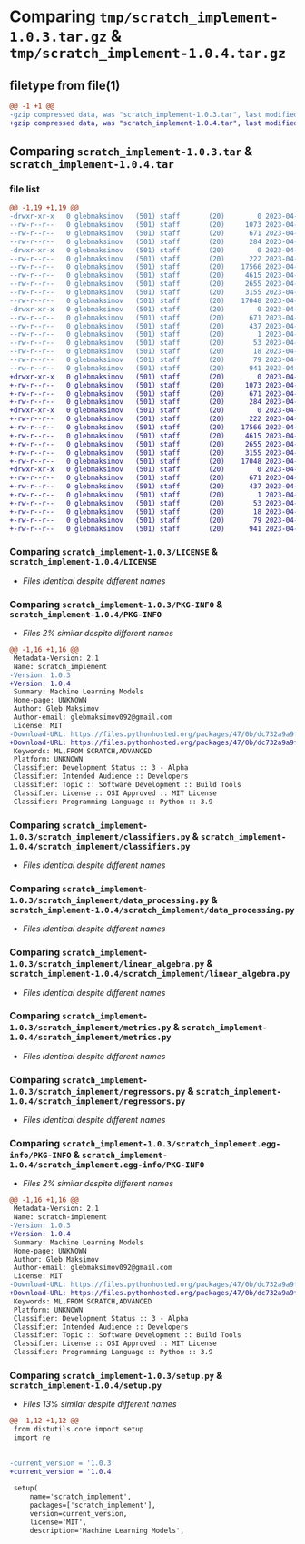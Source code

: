 # Comparing `tmp/scratch_implement-1.0.3.tar.gz` & `tmp/scratch_implement-1.0.4.tar.gz`

## filetype from file(1)

```diff
@@ -1 +1 @@
-gzip compressed data, was "scratch_implement-1.0.3.tar", last modified: Wed Apr 26 18:47:44 2023, max compression
+gzip compressed data, was "scratch_implement-1.0.4.tar", last modified: Wed Apr 26 18:48:17 2023, max compression
```

## Comparing `scratch_implement-1.0.3.tar` & `scratch_implement-1.0.4.tar`

### file list

```diff
@@ -1,19 +1,19 @@
-drwxr-xr-x   0 glebmaksimov   (501) staff       (20)        0 2023-04-26 18:47:44.579516 scratch_implement-1.0.3/
--rw-r--r--   0 glebmaksimov   (501) staff       (20)     1073 2023-04-21 13:24:22.000000 scratch_implement-1.0.3/LICENSE
--rw-r--r--   0 glebmaksimov   (501) staff       (20)      671 2023-04-26 18:47:44.579630 scratch_implement-1.0.3/PKG-INFO
--rw-r--r--   0 glebmaksimov   (501) staff       (20)      284 2023-04-26 18:30:20.000000 scratch_implement-1.0.3/README.md
-drwxr-xr-x   0 glebmaksimov   (501) staff       (20)        0 2023-04-26 18:47:44.577991 scratch_implement-1.0.3/scratch_implement/
--rw-r--r--   0 glebmaksimov   (501) staff       (20)      222 2023-04-26 18:29:01.000000 scratch_implement-1.0.3/scratch_implement/__init__.py
--rw-r--r--   0 glebmaksimov   (501) staff       (20)    17566 2023-04-26 17:07:06.000000 scratch_implement-1.0.3/scratch_implement/classifiers.py
--rw-r--r--   0 glebmaksimov   (501) staff       (20)     4615 2023-04-26 17:08:39.000000 scratch_implement-1.0.3/scratch_implement/data_processing.py
--rw-r--r--   0 glebmaksimov   (501) staff       (20)     2655 2023-04-26 16:54:21.000000 scratch_implement-1.0.3/scratch_implement/linear_algebra.py
--rw-r--r--   0 glebmaksimov   (501) staff       (20)     3155 2023-04-26 16:52:03.000000 scratch_implement-1.0.3/scratch_implement/metrics.py
--rw-r--r--   0 glebmaksimov   (501) staff       (20)    17048 2023-04-26 17:09:17.000000 scratch_implement-1.0.3/scratch_implement/regressors.py
-drwxr-xr-x   0 glebmaksimov   (501) staff       (20)        0 2023-04-26 18:47:44.579324 scratch_implement-1.0.3/scratch_implement.egg-info/
--rw-r--r--   0 glebmaksimov   (501) staff       (20)      671 2023-04-26 18:47:44.000000 scratch_implement-1.0.3/scratch_implement.egg-info/PKG-INFO
--rw-r--r--   0 glebmaksimov   (501) staff       (20)      437 2023-04-26 18:47:44.000000 scratch_implement-1.0.3/scratch_implement.egg-info/SOURCES.txt
--rw-r--r--   0 glebmaksimov   (501) staff       (20)        1 2023-04-26 18:47:44.000000 scratch_implement-1.0.3/scratch_implement.egg-info/dependency_links.txt
--rw-r--r--   0 glebmaksimov   (501) staff       (20)       53 2023-04-26 18:47:44.000000 scratch_implement-1.0.3/scratch_implement.egg-info/requires.txt
--rw-r--r--   0 glebmaksimov   (501) staff       (20)       18 2023-04-26 18:47:44.000000 scratch_implement-1.0.3/scratch_implement.egg-info/top_level.txt
--rw-r--r--   0 glebmaksimov   (501) staff       (20)       79 2023-04-26 18:47:44.579953 scratch_implement-1.0.3/setup.cfg
--rw-r--r--   0 glebmaksimov   (501) staff       (20)      941 2023-04-26 18:45:47.000000 scratch_implement-1.0.3/setup.py
+drwxr-xr-x   0 glebmaksimov   (501) staff       (20)        0 2023-04-26 18:48:17.514088 scratch_implement-1.0.4/
+-rw-r--r--   0 glebmaksimov   (501) staff       (20)     1073 2023-04-21 13:24:22.000000 scratch_implement-1.0.4/LICENSE
+-rw-r--r--   0 glebmaksimov   (501) staff       (20)      671 2023-04-26 18:48:17.514212 scratch_implement-1.0.4/PKG-INFO
+-rw-r--r--   0 glebmaksimov   (501) staff       (20)      284 2023-04-26 18:30:20.000000 scratch_implement-1.0.4/README.md
+drwxr-xr-x   0 glebmaksimov   (501) staff       (20)        0 2023-04-26 18:48:17.512765 scratch_implement-1.0.4/scratch_implement/
+-rw-r--r--   0 glebmaksimov   (501) staff       (20)      222 2023-04-26 18:29:01.000000 scratch_implement-1.0.4/scratch_implement/__init__.py
+-rw-r--r--   0 glebmaksimov   (501) staff       (20)    17566 2023-04-26 17:07:06.000000 scratch_implement-1.0.4/scratch_implement/classifiers.py
+-rw-r--r--   0 glebmaksimov   (501) staff       (20)     4615 2023-04-26 17:08:39.000000 scratch_implement-1.0.4/scratch_implement/data_processing.py
+-rw-r--r--   0 glebmaksimov   (501) staff       (20)     2655 2023-04-26 16:54:21.000000 scratch_implement-1.0.4/scratch_implement/linear_algebra.py
+-rw-r--r--   0 glebmaksimov   (501) staff       (20)     3155 2023-04-26 16:52:03.000000 scratch_implement-1.0.4/scratch_implement/metrics.py
+-rw-r--r--   0 glebmaksimov   (501) staff       (20)    17048 2023-04-26 17:09:17.000000 scratch_implement-1.0.4/scratch_implement/regressors.py
+drwxr-xr-x   0 glebmaksimov   (501) staff       (20)        0 2023-04-26 18:48:17.513918 scratch_implement-1.0.4/scratch_implement.egg-info/
+-rw-r--r--   0 glebmaksimov   (501) staff       (20)      671 2023-04-26 18:48:17.000000 scratch_implement-1.0.4/scratch_implement.egg-info/PKG-INFO
+-rw-r--r--   0 glebmaksimov   (501) staff       (20)      437 2023-04-26 18:48:17.000000 scratch_implement-1.0.4/scratch_implement.egg-info/SOURCES.txt
+-rw-r--r--   0 glebmaksimov   (501) staff       (20)        1 2023-04-26 18:48:17.000000 scratch_implement-1.0.4/scratch_implement.egg-info/dependency_links.txt
+-rw-r--r--   0 glebmaksimov   (501) staff       (20)       53 2023-04-26 18:48:17.000000 scratch_implement-1.0.4/scratch_implement.egg-info/requires.txt
+-rw-r--r--   0 glebmaksimov   (501) staff       (20)       18 2023-04-26 18:48:17.000000 scratch_implement-1.0.4/scratch_implement.egg-info/top_level.txt
+-rw-r--r--   0 glebmaksimov   (501) staff       (20)       79 2023-04-26 18:48:17.514529 scratch_implement-1.0.4/setup.cfg
+-rw-r--r--   0 glebmaksimov   (501) staff       (20)      941 2023-04-26 18:47:44.000000 scratch_implement-1.0.4/setup.py
```

### Comparing `scratch_implement-1.0.3/LICENSE` & `scratch_implement-1.0.4/LICENSE`

 * *Files identical despite different names*

### Comparing `scratch_implement-1.0.3/PKG-INFO` & `scratch_implement-1.0.4/PKG-INFO`

 * *Files 2% similar despite different names*

```diff
@@ -1,16 +1,16 @@
 Metadata-Version: 2.1
 Name: scratch_implement
-Version: 1.0.3
+Version: 1.0.4
 Summary: Machine Learning Models
 Home-page: UNKNOWN
 Author: Gleb Maksimov
 Author-email: glebmaksimov092@gmail.com
 License: MIT
-Download-URL: https://files.pythonhosted.org/packages/47/0b/dc732a9a9f51b14f1c98ab9011eb13bf76a4e3b3622881f3fd0cf5f2094b/scratch_implement-1.0.3.tar.gz
+Download-URL: https://files.pythonhosted.org/packages/47/0b/dc732a9a9f51b14f1c98ab9011eb13bf76a4e3b3622881f3fd0cf5f2094b/scratch_implement-1.0.4.tar.gz
 Keywords: ML,FROM SCRATCH,ADVANCED
 Platform: UNKNOWN
 Classifier: Development Status :: 3 - Alpha
 Classifier: Intended Audience :: Developers
 Classifier: Topic :: Software Development :: Build Tools
 Classifier: License :: OSI Approved :: MIT License
 Classifier: Programming Language :: Python :: 3.9
```

### Comparing `scratch_implement-1.0.3/scratch_implement/classifiers.py` & `scratch_implement-1.0.4/scratch_implement/classifiers.py`

 * *Files identical despite different names*

### Comparing `scratch_implement-1.0.3/scratch_implement/data_processing.py` & `scratch_implement-1.0.4/scratch_implement/data_processing.py`

 * *Files identical despite different names*

### Comparing `scratch_implement-1.0.3/scratch_implement/linear_algebra.py` & `scratch_implement-1.0.4/scratch_implement/linear_algebra.py`

 * *Files identical despite different names*

### Comparing `scratch_implement-1.0.3/scratch_implement/metrics.py` & `scratch_implement-1.0.4/scratch_implement/metrics.py`

 * *Files identical despite different names*

### Comparing `scratch_implement-1.0.3/scratch_implement/regressors.py` & `scratch_implement-1.0.4/scratch_implement/regressors.py`

 * *Files identical despite different names*

### Comparing `scratch_implement-1.0.3/scratch_implement.egg-info/PKG-INFO` & `scratch_implement-1.0.4/scratch_implement.egg-info/PKG-INFO`

 * *Files 2% similar despite different names*

```diff
@@ -1,16 +1,16 @@
 Metadata-Version: 2.1
 Name: scratch-implement
-Version: 1.0.3
+Version: 1.0.4
 Summary: Machine Learning Models
 Home-page: UNKNOWN
 Author: Gleb Maksimov
 Author-email: glebmaksimov092@gmail.com
 License: MIT
-Download-URL: https://files.pythonhosted.org/packages/47/0b/dc732a9a9f51b14f1c98ab9011eb13bf76a4e3b3622881f3fd0cf5f2094b/scratch_implement-1.0.3.tar.gz
+Download-URL: https://files.pythonhosted.org/packages/47/0b/dc732a9a9f51b14f1c98ab9011eb13bf76a4e3b3622881f3fd0cf5f2094b/scratch_implement-1.0.4.tar.gz
 Keywords: ML,FROM SCRATCH,ADVANCED
 Platform: UNKNOWN
 Classifier: Development Status :: 3 - Alpha
 Classifier: Intended Audience :: Developers
 Classifier: Topic :: Software Development :: Build Tools
 Classifier: License :: OSI Approved :: MIT License
 Classifier: Programming Language :: Python :: 3.9
```

### Comparing `scratch_implement-1.0.3/setup.py` & `scratch_implement-1.0.4/setup.py`

 * *Files 13% similar despite different names*

```diff
@@ -1,12 +1,12 @@
 from distutils.core import setup
 import re
 
 
-current_version = '1.0.3'
+current_version = '1.0.4'
 
 setup(
     name='scratch_implement',
     packages=['scratch_implement'],
     version=current_version,
     license='MIT',
     description='Machine Learning Models',
```

